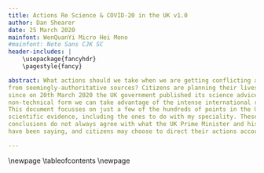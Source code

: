 ```yaml
---
title: Actions Re Science & COVID-20 in the UK v1.0
author: Dan Shearer
date: 25 March 2020
mainfont: WenQuanYi Micro Hei Mono
#mainfont: Noto Sans CJK SC
header-includes: |
    \usepackage{fancyhdr}
    \pagestyle{fancy}

abstract: What actions should we take when we are getting conflicting advice
from seemingly-authoritative sources? Citizens are planning their lives, and
since on 20th March 2020 the UK government published its science advice in
non-technical form we can take advantage of the intense international review.
This document focusses on just a few of the hundreds of points in the UK
scientific evidence, including the ones to do with my speciality. These
conclusions do not always agree with what the UK Prime Minister and his staff
have been saying, and citizens may choose to direct their actions accordingly.

---
```


\newpage
\tableofcontents
\newpage


